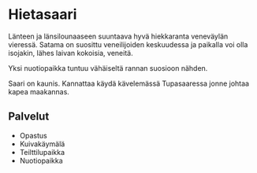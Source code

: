 # Hietasaari

Länteen ja länsilounaaseen suuntaava hyvä hiekkaranta veneväylän vieressä. Satama on suosittu veneilijoiden keskuudessa ja paikalla voi olla isojakin, lähes laivan kokoisia, veneitä.

Yksi nuotiopaikka tuntuu vähäiseltä rannan suosioon nähden.

Saari on kaunis. Kannattaa käydä kävelemässä Tupasaaressa jonne johtaa kapea maakannas.

## Palvelut

- Opastus
- Kuivakäymälä
- Teilttilupaikka
- Nuotiopaikka
